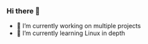 ### Hi there 👋

- 🔭 I’m currently working on multiple projects
- 🌱 I’m currently learning Linux in depth
<!--- 👯 I’m looking to collaborate on ...
- 🤔 I’m looking for help with ...
- 💬 Ask me about ...
- 📫 How to reach me: ...
- 😄 Pronouns: ...

- ⚡ Fun fact: 
-->
